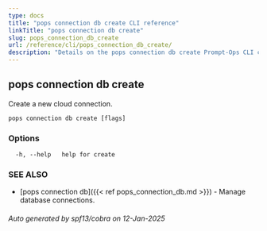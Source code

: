 ```yaml
---
type: docs
title: "pops connection db create CLI reference"
linkTitle: "pops connection db create"
slug: pops_connection_db_create
url: /reference/cli/pops_connection_db_create/
description: "Details on the pops connection db create Prompt-Ops CLI command"
---
```

## pops connection db create

Create a new cloud connection.

```
pops connection db create [flags]
```

### Options

```
  -h, --help   help for create
```

### SEE ALSO

* [pops connection db]({{< ref pops_connection_db.md >}})	 - Manage database connections.

###### Auto generated by spf13/cobra on 12-Jan-2025
